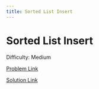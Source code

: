 ```yaml
---
title: Sorted List Insert
---
```


# Sorted List Insert

Difficulty: Medium

[Problem Link](IntListInsert.pdf)

[Solution Link](IntListInsertSolution.pdf)
